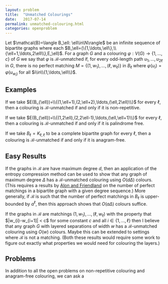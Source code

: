 ```yaml
---
layout: problem
title:  "Unmatched Colourings"
date:   2017-07-14
permalink: unmatched-colouring.html
categories: openproblem
---
```

Let $\mathcal{B}=\langle B_\ell: \ell\in\N\rangle$ be an infinite sequence of bipartite graphs where each $B_\ell=(\{1,\ldots,\ell\},\\{\ell+1,\ldots,2\ell\\},E_\ell)$.  For a graph $G$ and a colouring $\varphi:V(G)\to\{1,\ldots,c\}$ of $G$ we say that $\varphi$ is $\mathcal{B}$-unmatched if, for every odd-length path $u_1,\ldots,u_{2\ell}$ in $G$, there is no perfect matching $M=\{(1,w_1),\ldots,(\ell,w_\ell)\}$ in $B_\ell$ where $\varphi(u_{i})=\varphi(u_{w_i)}$ for all $i\in\\{1,\ldots,\ell\\}$.

## Examples

If we take $E(B_{\ell})=\\{(1,\ell+1),(2,\ell+2),\ldots,(\ell,2\ell)\\}$ for every $\ell$, then a colouring is $\mathcal{B}$-unmatched if and only if it is non-repetitive.

If we take $E(B_{\ell})=\\{(1,2\ell),(2,2\ell-1),\ldots,(\ell,\ell+1)\\}$ for every $\ell$, then a colouring is $\mathcal{B}$-unmatched if and only if it is palindrome free.

If we take $B_\ell=K_{\ell,\ell}$ to be a complete bipartite graph for every $\ell$, then a colouring is $\mathcal{B}$-unmatched if and only if it is anagram-free.

## Easy Results

If the graphs in $\mathcal{B}$ are have maximum degree $d$, then an application of the entropy compression method can be used to show that any graph of maximum degree $\Delta$ has a $\mathcal{B}$-unmatched colouring using $O(d\Delta)$ colours. (This requires a results by [Alon and Friendland][alon-friendland] on the number of perfect matchings in a bipartite graph with a given degree sequence.)  More generally, if $\mathcal{B}$ is such that the number of perfect matchings in $B_\ell$ is upper-bounded by $a^\ell$, then this approach shows that $O(a\Delta)$ colours suffice. 

If the graphs in $\mathcal{B}$ are matchings $(1,w_1),\ldots,(\ell,w_\ell)$ with the property that $|w_{i}-w_{i+1]| < c$ for some constant $c$ and all $i\in\{1,\ldots,\ell\}$ then I believe that any graph $G$ with layered separations of width $w$ has a $\mathcal{B}$-unmatched colouring using $O(w)$ colours.  Maybe this can be extended to settings where $\mathcal{B}$ is not a matching.  (Both these results would require some work to figure out exactly what properties we would need for colouring the layers.)



## Problems

In addition to all the open problems on non-repetitive colouring and anagram-free colouring, we can ask a

[alon-friendland]:http://www.tau.ac.il/~nogaa/PDFS/mincg3.pdf
